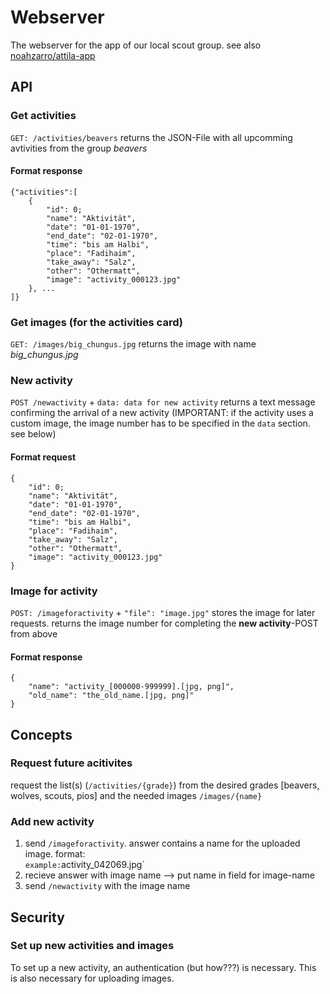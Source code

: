 # Webserver
The webserver for the app of our local scout group.
see also [noahzarro/attila-app](https://github.com/noahzarro/attila-app)
## API
### Get activities
`GET: /activities/beavers` returns the JSON-File with all upcomming avtivities from the group *beavers*  
#### Format response
```
{"activities":[
	{
		"id": 0;  
		"name": "Aktivität",
		"date": "01-01-1970",
		"end_date": "02-01-1970",
		"time": "bis am Halbi",
		"place": "Fadihaim",
		"take_away": "Salz",
		"other": "Othermatt",
		"image": "activity_000123.jpg"
	}, ...
]}
```

### Get images (for the activities card)
`GET: /images/big_chungus.jpg` returns the image with name *big_chungus.jpg*

### New activity
`POST /newactivity` + `data: data for new activity` returns a text message confirming the arrival of a new activity (IMPORTANT: if the activity uses a custom image, the image number has to be specified in the `data` section. see below)
#### Format request
```
{
	"id": 0;  
	"name": "Aktivität",
	"date": "01-01-1970",
	"end_date": "02-01-1970",
	"time": "bis am Halbi",
	"place": "Fadihaim",
	"take_away": "Salz",
	"other": "Othermatt",
	"image": "activity_000123.jpg"
}  
```

### Image for activity
`POST: /imageforactivity` + `"file": "image.jpg"` stores the image for later requests. returns the image number for completing the **new activity**-POST from above
#### Format response
```
{
	"name": "activity_[000000-999999].[jpg, png]",
	"old_name": "the_old_name.[jpg, png]"
}
```

## Concepts

### Request future acitivites
request the list(s) (`/activities/{grade}`) from the desired grades [beavers, wolves, scouts, pios] and the needed images `/images/{name}`

### Add new activity
1. send `/imageforactivity`. answer contains a name for the uploaded image. format:  
`
example: `activity_042069.jpg`  
1. recieve answer with image name --> put name in field for image-name
1. send `/newactivity` with the image name

## Security
### Set up new activities and images
To set up a new activity, an authentication (but how???) is necessary. This is also necessary for uploading images.
